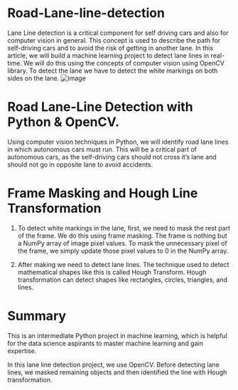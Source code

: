# Road-Lane-line-detection
Lane Line detection is a critical component for self driving cars and also for computer vision in general. This concept is used to describe the path for self-driving cars and to avoid the risk of getting in another lane.
In this article, we will build a machine learning project to detect lane lines in real-time. We will do this using the concepts of computer vision using OpenCV library. To detect the lane we have to detect the white markings on both sides on the lane.
![image](https://github.com/user-attachments/assets/163e9082-ffc1-4f1e-995a-7cecea019a08)


# Road Lane-Line Detection with Python & OpenCV.

Using computer vision techniques in Python, we will identify road lane lines in which autonomous cars must run. This will be a critical part of autonomous cars, as the self-driving cars should not cross it’s lane and should not go in opposite lane to avoid accidents.

# Frame Masking and Hough Line Transformation  

1. To detect white markings in the lane, first, we need to mask the rest part of the frame. We do this using frame masking. The frame is nothing but a NumPy array of image pixel values. To mask the unnecessary pixel of the frame, we simply update those pixel values to 0 in the NumPy array.

2. After making we need to detect lane lines. The technique used to detect mathematical shapes like this is called Hough Transform. Hough transformation can detect shapes like rectangles, circles, triangles, and lines.

# Summary
This is an intermediate Python project in machine learning, which is helpful for the data science aspirants to master machine learning and gain expertise.

In this lane line detection project, we use OpenCV. Before detecting lane lines, we masked remaining objects and then identified the line with Hough transformation.
